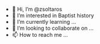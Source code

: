 - 👋 Hi, I’m @zsoltaros
- 👀 I’m interested in Baptist history
- 🌱 I’m currently learning ...
- 💞️ I’m looking to collaborate on ...
- 📫 How to reach me ...

<!---
zsoltaros/zsoltaros is a ✨ special ✨ repository because its `README.md` (this file) appears on your GitHub profile.
You can click the Preview link to take a look at your changes.
--->
